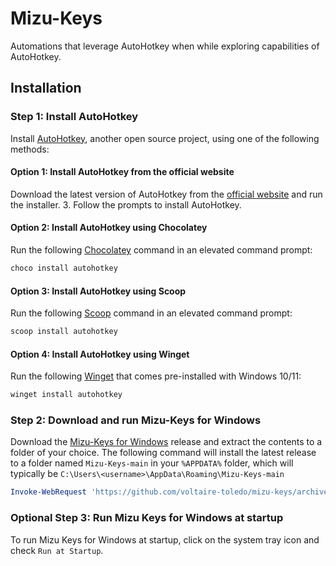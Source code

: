 # Mizu-Keys
Automations that leverage AutoHotkey when while exploring capabilities of AutoHotkey.

## Installation
### Step 1: Install AutoHotkey
Install [AutoHotkey](https://www.autohotkey.com/), another open source project, using one of the following methods:

#### Option 1: Install AutoHotkey from the official website
Download the latest version of AutoHotkey from the [official website](https://www.autohotkey.com/) and run the installer.
3. Follow the prompts to install AutoHotkey.

#### Option 2: Install AutoHotkey using Chocolatey
Run the following [Chocolatey](https://chocolatey.org/install) command in an elevated command prompt:
```powershell
choco install autohotkey
```

#### Option 3: Install AutoHotkey using Scoop
Run the following [Scoop](https://scoop.sh/) command in an elevated command prompt:
```powershell
scoop install autohotkey
```
#### Option 4: Install AutoHotkey using Winget
Run the following [Winget](https://github.com/microsoft/winget-cli) that comes pre-installed with Windows 10/11:
```powershell
winget install autohotkey
```

### Step 2: Download and run Mizu-Keys for Windows 
Download the [Mizu-Keys for Windows](https://github.com/voltaire-toledo/mizu-keys) release and extract the contents to a folder of your choice. The following command will install the latest release to a folder named `Mizu-Keys-main` in your `%APPDATA%` folder, which will typically be `C:\Users\<username>\AppData\Roaming\Mizu-Keys-main`
```powershell
Invoke-WebRequest 'https://github.com/voltaire-toledo/mizu-keys/archive/refs/heads/main.zip' -OutFile .\Mizu-Keys.zip; Expand-Archive .\Mizu-Keys.zip -DestinationFolder $env:APPDATA -Force; Remove-Item .\Mizu-Keys.zip; cd $env:APPDATA\Mizu-Keys-main; Start-Process .\Mizu-Keys.ahk
```

### Optional Step 3: Run Mizu Keys for Windows at startup
To run Mizu Keys for Windows at startup, click on the system tray icon and check `Run at Startup`.

